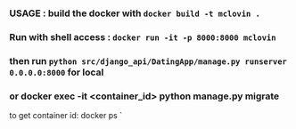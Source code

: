
### USAGE : build the docker with `docker build -t mclovin .`

### Run with shell access : `docker run -it -p 8000:8000 mclovin`

### then run `python src/django_api/DatingApp/manage.py runserver 0.0.0.0:8000` for local

### or docker exec -it <container_id> python manage.py migrate

to get container id: docker ps
`
